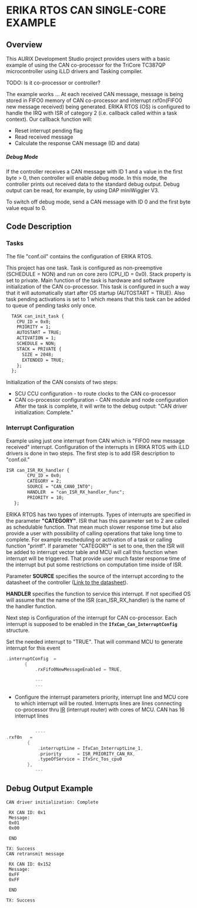 # ERIKA RTOS CAN SINGLE-CORE EXAMPLE
## Overview

This AURIX Development Studio project provides users with a basic example of using the CAN co-processor for the TriCore TC387QP microcontroller using iLLD drivers and Tasking compiler.

TODO: Is it co-processor or controller?

The example works ...
At each received CAN message, message is being stored in FIFO0 memory
of CAN co-processor and interrupt rxf0n(FIFO0 new message received)
being generated. ERIKA RTOS (OS) is configured to handle the IRQ with
ISR of category 2 (i.e. callback called within a task context). Our
callback function will:

* Reset interrupt pending flag
* Read received message
* Calculate the response CAN message (ID and data)

##### Debug Mode
If the controller receives a CAN message with ID 1 and a value in the first byte > 0, then controller will enable debug mode. In this mode, the controller prints out received data to the standard debug output. Debug output can be read, for example, by using DAP miniWiggler V3.

To switch off debug mode, send a CAN message with ID 0 and the first byte value equal to 0.

## Code Description
### Tasks
The file "conf.oil" contains the configuration of ERIKA RTOS.

This project has one task. Task is configured as non-preemptive (SCHEDULE = NON) and run on core zero (CPU_ID = 0x0). Stack property is set to private. Main function of the task is hardware and software initialization of the CAN co-processor. This task is configured in such a way that it will automatically start after OS startup (AUTOSTART = TRUE). Also task pending activations is set to 1 which means that this task can be added to queue of pending tasks only once.

```xml
  TASK can_init_task {
    CPU_ID = 0x0;
    PRIORITY = 1;
    AUTOSTART = TRUE;
    ACTIVATION = 1;
    SCHEDULE = NON;
    STACK = PRIVATE {
      SIZE = 2048;
      EXTENDED = TRUE;
    };
  };
```
Initialization of the CAN consists of two steps:
* SCU CCU configuration - to route clocks to the CAN co-processor
* CAN co-processor configuration - CAN module and node configuration
After the task is complete, it will write to the debug output: "CAN driver initialization: Complete."

### Interrupt Configuration
Example using just one interrupt from CAN which is "FIFO0 new message received" interrupt. Configuration of the interrupts in ERIKA RTOS with iLLD drivers is done in two steps. The first step is to add ISR description to "conf.oil."
```xml
ISR can_ISR_RX_handler {
		CPU_ID = 0x0;
		CATEGORY = 2;
		SOURCE = "CAN_CAN0_INT0";
		HANDLER  = "can_ISR_RX_handler_func";
		PRIORITY = 10;
   };
```

ERIKA RTOS has two types of interrupts. Types of interrupts are specified in the parameter **"CATEGORY"**. ISR that has this parameter set to 2 are called as schedulable function. That mean much slower response time but also provide a user with possibility of calling operations that take long time to complete. For example rescheduling or activation of a task or calling function "printf". If parameter "CATEGORY" is set to one, then the ISR will be added to interrupt vector table and MCU will call this function when interrupt will be triggered. That provide user much faster response time of the interrupt but put some restrictions on computation time inside of ISR.


Parameter **SOURCE** specifies the source of the interrupt according to the datasheet of the controller ([Link to the datasheet](https://www.infineon.com/dgdl/Infineon-AURIX_TC3xx_Part2-UserManual-v02_00-EN.pdf?fileId=5546d462712ef9b701717d35f8541d94#page=2028&zoom=100,56,1029)).

**HANDLER** specifies the function to service this interrupt. If not specified OS will assume that the name of the ISR (can_ISR_RX_handler) is the name of the handler function.




Next step is Configuration of the interrupt for CAN co-processor. Each interrupt is supposed to be enabled in the **```IfxCan_Can_InterruptConfig```** structure.

Set the needed interrupt to "TRUE". That will command MCU to generate interrupt for this event
```C
.interruptConfig  =
       {
           .rxFifo0NewMessageEnabled = TRUE,

           ---
           ---
```
* Configure the interrupt parameters priority, interrupt line and MCU core to which interrupt will be routed. Interrupts lines are lines connecting co-processor thru [IR](https://www.infineon.com/dgdl/Infineon-AURIX_TC3xx_Part1-UserManual-v02_00-EN.pdf?fileId=5546d462712ef9b701717d3605221d96#page=1364) (interrupt router) with cores of MCU. CAN has 16 interrupt lines
```C

           ----
.rxf0n   =
        {
            .interruptLine = IfxCan_InterruptLine_1,
            .priority      = ISR_PRIORITY_CAN_RX,
            .typeOfService = IfxSrc_Tos_cpu0
        },
           ---
```           
## Debug Output Example
```
CAN driver initialization: Complete

 RX CAN ID: 0x1
 Message:
 0x01
 0x00

 END

TX: Success
CAN retransmit message

 RX CAN ID: 0x152
 Message:
 0xFF
 0xFF

 END

TX: Success
```